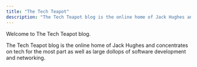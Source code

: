 ```yaml
---
title: "The Tech Teapot"
description: "The Tech Teapot blog is the online home of Jack Hughes and concentrates on open source network management software"
---
```


Welcome to The Tech Teapot blog.

The Tech Teapot blog is the online home of Jack Hughes and concentrates on tech for the most part as well as large dollops of software development and networking.
